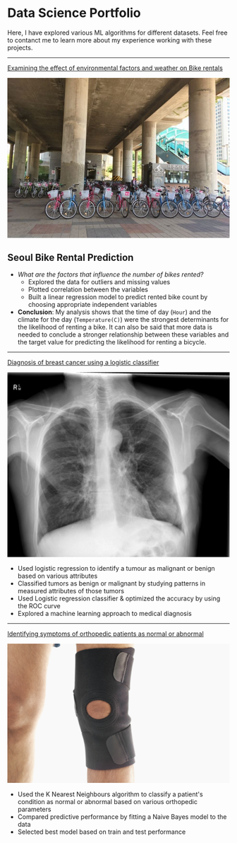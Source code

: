 # Data Science Portfolio

Here, I have explored various ML algorithms for different datasets. Feel free to contanct me to learn more about my experience working with these projects.

***

[Examining the effect of environmental factors and weather on Bike rentals](https://github.com/lmkwytnicholas/nicholas-lee.github.io/blob/master/Seoul_Bikes_Project.ipynb)

<img src="images/seoulbikerental.jpg?raw=true"/>

## Seoul Bike Rental Prediction
* *What are the factors that influence the number of bikes rented?*
  * Explored the data for outliers and missing values
  * Plotted correlation between the variables
  * Built a linear regression model to predict rented bike count by choosing appropriate independent variables
* **Conclusion**: My analysis shows that the time of day (`Hour`) and the climate for the day (`Temperature(C)`) were the strongest determinants for the likelihood of renting a bike. It can also be said that more data is needed to conclude a stronger relationship between these variables and the target value for predicting the likelihood for renting a bicycle.
***

[Diagnosis of breast cancer using a logistic classifier]()

<img src="images/breast-cancer.jpeg?raw=true"/>

- Used logistic regression to identify a tumour as malignant or benign based on various attributes
- Classified tumors as benign or malignant by studying patterns in measured attributes of those tumors
- Used Logistic regression classifier & optimized the accuracy by using the ROC curve
- Explored a machine learning approach to medical diagnosis

***

[Identifying symptoms of orthopedic patients as normal or abnormal]()

<img src="images/knee-brace-ortho.png?raw=true"/>

- Used the K Nearest Neighbours algorithm to classify a patient's condition as normal or abnormal based on various orthopedic parameters
- Compared predictive performance by fitting a Naive Bayes model to the data
- Selected best model based on train and test performance
